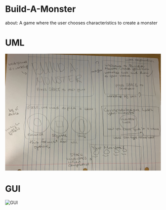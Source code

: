 # Build-A-Monster
about: A game where the user chooses characteristics to create a monster

# UML
![UML](https://github.com/katepatterson/IndividualProject/blob/main/images/BAM_UML.jpeg)

# GUI
![GUI](https://github.com/katepatterson/IndividualProject/blob/main/images/monster.drawio)
